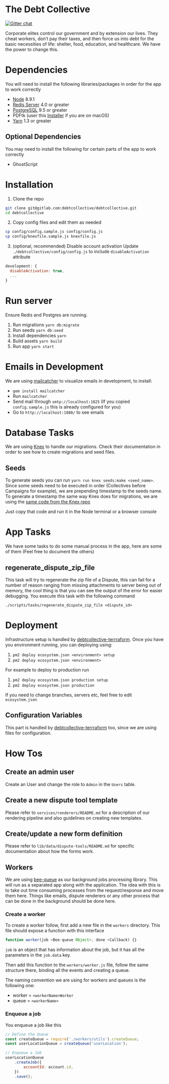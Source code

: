 # The Debt Collective

[![Gitter chat](https://badges.gitter.im/gitterHQ/gitter.png)](https://gitter.im/debtcollective/Lobby)

Corporate elites control our government and by extension our lives. They cheat workers, don’t pay their taxes, and then force us into debt for the basic necessities of life: shelter, food, education, and healthcare. We have the power to change this.

# Dependencies

You will need to install the following libraries/packages in order for
the app to work correctly

* [Node](https://nodejs.org/) 8.9.1
* [Redis Server](https://redis.io/) 4.0 or greater
* [PostgreSQL](https://www.postgresql.org/) 9.5 or greater
* PDFtk (user this [Installer](`https://www.pdflabs.com/tools/pdftk-the-pdf-toolkit/pdftk_server-2.02-mac_osx-10.11-setup.pkg`) if you are on macOS)
* [Yarn](https://yarnpkg.com/) 1.3 or greater

## Optional Dependencies

You may need to install the following for certain parts of the app to work correctly

* GhostScript

# Installation

1. Clone the repo

```bash
git clone git@gitlab.com:debtcollective/debtcollective.git
cd debtcollective
```

2. Copy config files and edit them as needed

```bash
cp config/config.sample.js config/config.js
cp config/knexfile.sample.js knexfile.js
```

3. (optional, recommended) Disable account activation
   Update `./debtcollective/config/config.js` to include `disableActivation` attribute

```javascript
development: {
  disableActivation: true,
  ...
}
```

# Run server

Ensure Redis and Postgres are running.

1. Run migrations `yarn db:migrate`
2. Run seeds `yarn db:seed`
3. Install dependencies `yarn`
4. Build assets `yarn build`
5. Run app `yarn start`

# Emails in Development

We are using [mailcatcher](https://mailcatcher.me/) to visualize emails
in development, to install:

* `gem install mailcatcher`
* Run `mailcatcher`
* Send mail through `smtp://localhost:1025` (If you copied `config.sample.js` this is already configured for you)
* Go to `http://localhost:1080/` to see emails

# Database Tasks

We are using [Knex](https://github.com/tgriesser/knex) to handle our
migrations. Check their documentation in order to see how to create
migrations and seed files.

## Seeds

To generate seeds you can run `yarn run knex seeds:make <seed_name>`.
Since some seeds need to be executed in order (Collectives before
Campaigns for example), we are prepending timestamp to the seeds name. To
generate a timestamp the same way Knex does for migrations, we are using
the [same code from the Knex repo](https://github.com/tgriesser/knex/blob/f66b524af71adf434cddc1830fd9b369d2f48a32/src/migrate/index.js#L411-L426)

Just copy that code and run it in the Node terminal or a browser console

# App Tasks

We have some tasks to do some manual process in the app, here are some
of them (Feel free to document the others)

## regenerate_dispute_zip_file

This task will try to regenerate the zip file of a Dispute, this can
fail for a number of reason ranging from missing attachments to server
being out of memory, the cool thing is that you can see the output of
the error for easier debugging. You execute this task with the following
command

`./scripts/tasks/regenerate_dispute_zip_file <dispute_id>`

# Deployment

Infrastructure setup is handled by [debtcollective-terrraform](https://gitlab.com/debtcollective/debtcollective-terraform). Once you have you environment running, you can deploying using:

1. `pm2 deploy ecosystem.json <environment> setup`
2. `pm2 deploy ecosystem.json <environment>`

For example to deploy to production run

1. `pm2 deploy ecosystem.json production setup`
2. `pm2 deploy ecosystem.json production`

If you need to change branches, servers etc, feel free to edit `ecosystem.json`

## Configuration Variables

This part is handled by [debtcollective-terrraform](https://gitlab.com/debtcollective/debtcollective-terraform) too, since we are using files for configuration.

# How Tos

## Create an admin user

Create an User and change the role to `Admin` in the `Users` table.

## Create a new dispute tool template

Please refer to `services/renderers/README.md` for a description of our rendering pipeline and also guidelines on creating new templates.

## Create/update a new form definition

Please refer to `lib/data/dispute-tools/README.md` for specific documentation about how the forms work.

## Workers

We are using [bee-queue](https://github.com/bee-queue/bee-queue) as our
background jobs processing library. This will run as a separated app
along with the application. The idea with this is to take out time
consuming processes from the request/response and move them here. Things
like emails, dispute renderers or any other process that can be done in
the background should be done here.

### Create a worker

To create a worker follow, first add a new file in the `workers` directory. This file should expose a function with this interface

```js
function worker(job <Bee-queue Object>, done <Callback) {}
```

`job` is an object that has information about the job, but it has all
the parameters in the `job.data` key.

Then add this function to the `workers/worker.js` file, follow the same
structure there, binding all the events and creating a queue.

The naming convention we are using for workers and queues is the
following one:

* worker = `<workerName>Worker`
* queue = `<workerName>`

### Enqueue a job

You enqueue a job like this

```js
// Define the Queue
const createQueue = require('./workers/utils').createQueue;
const userLocationQueue = createQueue('userLocation');

// Enqueue a Job
userLocationQueue
    .createJob({
        accountId: account.id,
    })
    .save();
```

